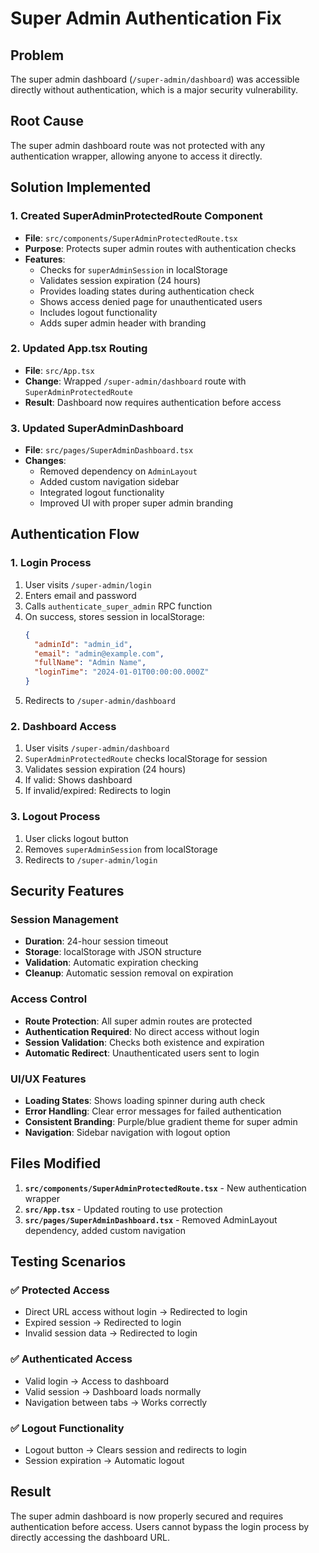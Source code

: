 # Super Admin Authentication Fix

## Problem
The super admin dashboard (`/super-admin/dashboard`) was accessible directly without authentication, which is a major security vulnerability.

## Root Cause
The super admin dashboard route was not protected with any authentication wrapper, allowing anyone to access it directly.

## Solution Implemented

### 1. Created SuperAdminProtectedRoute Component
- **File**: `src/components/SuperAdminProtectedRoute.tsx`
- **Purpose**: Protects super admin routes with authentication checks
- **Features**:
  - Checks for `superAdminSession` in localStorage
  - Validates session expiration (24 hours)
  - Provides loading states during authentication check
  - Shows access denied page for unauthenticated users
  - Includes logout functionality
  - Adds super admin header with branding

### 2. Updated App.tsx Routing
- **File**: `src/App.tsx`
- **Change**: Wrapped `/super-admin/dashboard` route with `SuperAdminProtectedRoute`
- **Result**: Dashboard now requires authentication before access

### 3. Updated SuperAdminDashboard
- **File**: `src/pages/SuperAdminDashboard.tsx`
- **Changes**:
  - Removed dependency on `AdminLayout`
  - Added custom navigation sidebar
  - Integrated logout functionality
  - Improved UI with proper super admin branding

## Authentication Flow

### 1. Login Process
1. User visits `/super-admin/login`
2. Enters email and password
3. Calls `authenticate_super_admin` RPC function
4. On success, stores session in localStorage:
   ```json
   {
     "adminId": "admin_id",
     "email": "admin@example.com", 
     "fullName": "Admin Name",
     "loginTime": "2024-01-01T00:00:00.000Z"
   }
   ```
5. Redirects to `/super-admin/dashboard`

### 2. Dashboard Access
1. User visits `/super-admin/dashboard`
2. `SuperAdminProtectedRoute` checks localStorage for session
3. Validates session expiration (24 hours)
4. If valid: Shows dashboard
5. If invalid/expired: Redirects to login

### 3. Logout Process
1. User clicks logout button
2. Removes `superAdminSession` from localStorage
3. Redirects to `/super-admin/login`

## Security Features

### Session Management
- **Duration**: 24-hour session timeout
- **Storage**: localStorage with JSON structure
- **Validation**: Automatic expiration checking
- **Cleanup**: Automatic session removal on expiration

### Access Control
- **Route Protection**: All super admin routes are protected
- **Authentication Required**: No direct access without login
- **Session Validation**: Checks both existence and expiration
- **Automatic Redirect**: Unauthenticated users sent to login

### UI/UX Features
- **Loading States**: Shows loading spinner during auth check
- **Error Handling**: Clear error messages for failed authentication
- **Consistent Branding**: Purple/blue gradient theme for super admin
- **Navigation**: Sidebar navigation with logout option

## Files Modified

1. **`src/components/SuperAdminProtectedRoute.tsx`** - New authentication wrapper
2. **`src/App.tsx`** - Updated routing to use protection
3. **`src/pages/SuperAdminDashboard.tsx`** - Removed AdminLayout dependency, added custom navigation

## Testing Scenarios

### ✅ Protected Access
- Direct URL access without login → Redirected to login
- Expired session → Redirected to login
- Invalid session data → Redirected to login

### ✅ Authenticated Access
- Valid login → Access to dashboard
- Valid session → Dashboard loads normally
- Navigation between tabs → Works correctly

### ✅ Logout Functionality
- Logout button → Clears session and redirects to login
- Session expiration → Automatic logout

## Result
The super admin dashboard is now properly secured and requires authentication before access. Users cannot bypass the login process by directly accessing the dashboard URL. 